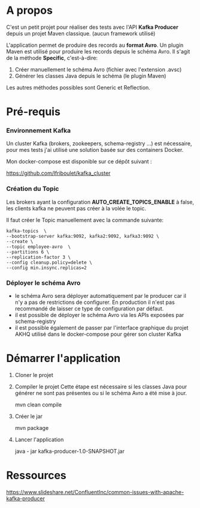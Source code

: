 # A propos
C'est un petit projet pour réaliser des tests avec l'API **Kafka Producer** depuis un projet Maven classique. (aucun framework utilisé)

L'application permet de produire des records au **format Avro**.
Un plugin Maven est utilisé pour produire les records depuis le schéma Avro. Il s'agit de la méthode **Specific**,
c'est-à-dire:

1. Créer manuellement le schéma Avro (fichier avec l'extension .avsc)
2. Générer les classes Java depuis le schéma (le plugin Maven)

Les autres méthodes possibles sont Generic et Reflection.

# Pré-requis

### Environnement Kafka

Un cluster Kafka (brokers, zookeepers, schema-registry ...) est nécessaire, pour mes tests j'ai utilisé une solution basée sur des containers Docker.

Mon docker-compose est disponible sur ce dépôt suivant :

https://github.com/lfriboulet/kafka_cluster

### Création du Topic

Les brokers ayant la configuration **AUTO_CREATE_TOPICS_ENABLE** à false, les clients kafka ne peuvent pas créer à la volée le topic.

Il faut créer le Topic manuellement avec la commande suivante:

    kafka-topics  \
    --bootstrap-server kafka:9092, kafka2:9092, kafka3:9092 \
    --create \
    --topic employee-avro  \
    --partitions 6 \
    --replication-factor 3 \
    --config cleanup.policy=delete \
    --config min.insync.replicas=2


### Déployer le schéma Avro

- le schéma Avro sera déployer automatiquement par le producer car il n'y a pas de restrictions de configurer. En production il n'est pas recommandé de laisser ce type de configuration par défaut.
- il est possible de déployer le schéma Avro via les APIs exposées par schema-registry
- il est possible également de passer par l'interface graphique du projet AKHQ utilisé dans le docker-compose pour gérer son cluster Kafka

# Démarrer l'application

1. Cloner le projet
2. Compiler le projet
Cette étape est nécessaire si les classes Java pour générer ne sont pas présentes ou si le schéma Avro a été mise à jour.

    
    mvn clean compile


3. Créer le jar


    mvn package


4. Lancer l'application


    java - jar kafka-producer-1.0-SNAPSHOT.jar


# Ressources

https://www.slideshare.net/ConfluentInc/common-issues-with-apache-kafka-producer
